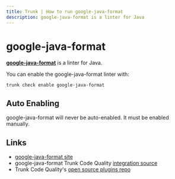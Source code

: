 ```yaml
---
title: Trunk | How to run google-java-format
description: google-java-format is a linter for Java
---
```


# google-java-format

[**google-java-format**](https://github.com/google/google-java-format#readme) is a linter for Java.

You can enable the google-java-format linter with:

```shell
trunk check enable google-java-format
```

## Auto Enabling

google-java-format will never be auto-enabled. It must be enabled manually.

## Links

* [google-java-format site](https://github.com/google/google-java-format#readme)
* google-java-format Trunk Code Quality [integration source](https://github.com/trunk-io/plugins/tree/main/linters/google-java-format)
* Trunk Code Quality's [open source plugins repo](https://github.com/trunk-io/plugins/tree/main)
